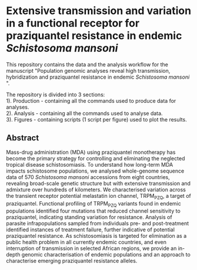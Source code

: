 # Extensive transmission and variation in a functional receptor for praziquantel resistance in endemic *Schistosoma mansoni*
This repository contains the data and the analysis workflow for the manuscript "Population genomic analyses reveal high transmission, hybridization and praziquantel resistance in endemic *Schistosoma mansoni* ".

The repository is divided into 3 sections:  
1). Production - containing all the commands used to produce data for analyses.  
2). Analysis - containing all the commands used to analyse data.  
3). Figures - containing scripts (1 script per figure) used to plot the results.  

## Abstract
Mass-drug administration (MDA) using praziquantel monotherapy has become the primary strategy for controlling and eliminating the neglected tropical disease schistosomiasis. To understand how long-term MDA impacts schistosome populations, we analysed whole-genome sequence data of 570 *Schistosoma mansoni* accessions from eight countries, revealing broad-scale genetic structure but with extensive transmission and admixture over hundreds of kilometers. We characterised variation across the transient receptor potential melastatin ion channel, TRPM<sub>PZQ</sub>, a target of praziquantel. Functional profiling of TRPM<sub>PZQ</sub> variants found in endemic populations identified four mutations that reduced channel sensitivity to praziquantel, indicating standing variation for resistance. Analysis of parasite infrapopulations sampled from individuals pre- and post-treatment identified instances of treatment failure, further indicative of potential praziquantel resistance. As schistosomiasis is targeted for elimination as a public health problem in all currently endemic countries, and even interruption of transmission in selected African regions, we provide an in-depth genomic characterisation of endemic populations and an approach to characterise emerging praziquantel resistance alleles. 
